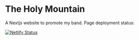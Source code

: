 # The Holy Mountain

A Nextjs website to promote my band. Page deployment status:

[![Netlify Status](https://api.netlify.com/api/v1/badges/6601434d-210e-49d3-8613-ddc9df158900/deploy-status)](https://app.netlify.com/sites/theholymountain/deploys)
